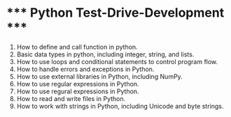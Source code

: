 #            *** Python Test-Drive-Development ***
1. How to define and call function in python.
2. Basic data types in python, including integer, string, and lists.
3. How to use loops and conditional statements to control program flow.
4. How to handle errors and exceptions in Python.
5. How to use external libraries in Python, including NumPy.
6. How to use regular expressions in Python.
7. How to use regural expressions in Python.
8. How to read and write files in Python.
9. How to work with strings in Python, including Unicode and byte strings.
